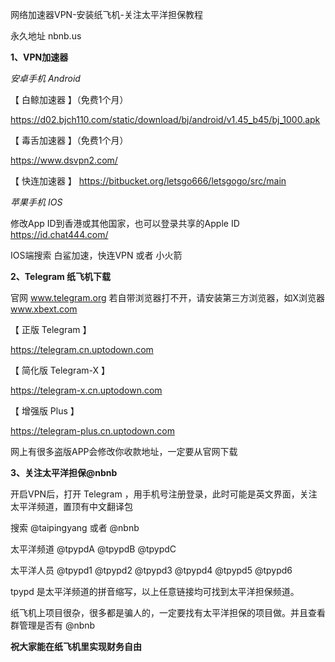 网络加速器VPN-安装纸飞机-关注太平洋担保教程

永久地址 nbnb.us


**1、VPN加速器**



*安卓手机 Android*



【 白鲸加速器 】（免费1个月）

https://d02.bjch110.com/static/download/bj/android/v1.45_b45/bj_1000.apk

【 毒舌加速器 】（免费1个月）

https://www.dsvpn2.com/

【 快连加速器 】
https://bitbucket.org/letsgo666/letsgogo/src/main



*苹果手机 IOS*



修改App ID到香港或其他国家，也可以登录共享的Apple ID https://id.chat444.com/

IOS端搜索 白鲨加速，快连VPN 或者 小火箭



**2、Telegram 纸飞机下载**



  官网  www.telegram.org   若自带浏览器打不开，请安装第三方浏览器，如X浏览器 www.xbext.com





【 正版 Telegram 】 

https://telegram.cn.uptodown.com

【 简化版 Telegram-X 】 

https://telegram-x.cn.uptodown.com

【 增强版 Plus 】

https://telegram-plus.cn.uptodown.com

网上有很多盗版APP会修改你收款地址，一定要从官网下载



**3、关注太平洋担保@nbnb**



开启VPN后，打开 Telegram ，用手机号注册登录，此时可能是英文界面，关注太平洋频道，置顶有中文翻译包

搜索 @taipingyang 或者 @nbnb

太平洋频道 @tpypdA @tpypdB @tpypdC 

太平洋人员 @tpypd1 @tpypd2 @tpypd3 @tpypd4 @tpypd5 @tpypd6

tpypd 是太平洋频道的拼音缩写，以上任意链接均可找到太平洋担保频道。

纸飞机上项目很杂，很多都是骗人的，一定要找有太平洋担保的项目做。并且查看群管理是否有 @nbnb



**祝大家能在纸飞机里实现财务自由**
